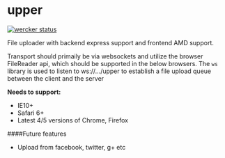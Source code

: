 upper
=====

[![wercker status](https://app.wercker.com/status/06e639df26a492af27037e8f953b9178/s "wercker status")](https://app.wercker.com/project/bykey/06e639df26a492af27037e8f953b9178)

File uploader with backend express support and frontend AMD support.

Transport should primaily be via websockets and utilize the browser FileReader api, which should be supported in the below browsers.
The `ws` library is used to listen to ws://.../upper to establish a file upload queue between the client and the server

**Needs to support:**
- IE10+
- Safari 6+
- Latest 4/5 versions of Chrome, Firefox

####Future features
- Upload from facebook, twitter, g+ etc
